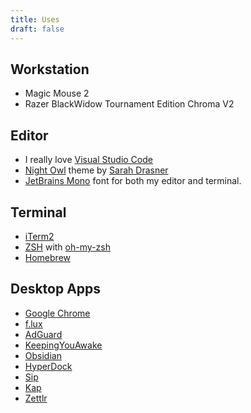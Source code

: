 ```yaml
---
title: Uses
draft: false
---
```


## Workstation
- Magic Mouse 2
- Razer BlackWidow Tournament Edition Chroma V2

## Editor
- I really love [Visual Studio Code](https://code.visualstudio.com/)
- [Night Owl](https://marketplace.visualstudio.com/items?itemName=sdras.night-owl&WT.mc_id=twitter-social-sdras) theme by [Sarah Drasner](https://twitter.com/sarah_edo)
- [JetBrains Mono](https://www.jetbrains.com/lp/mono/) font for both my editor and terminal.

## Terminal
- [iTerm2](https://www.iterm2.com/)
- [ZSH](https://en.wikipedia.org/wiki/Z_shell) with [oh-my-zsh](https://github.com/ohmyzsh/ohmyzsh)
- [Homebrew](https://brew.sh/)

## Desktop Apps
- [Google Chrome](https://www.google.com/chrome/)
- [f.lux](https://justgetflux.com/)
- [AdGuard](https://adguard.com/en/welcome.html)
- [KeepingYouAwake](https://github.com/newmarcel/KeepingYouAwake)
- [Obsidian](https://obsidian.md/)
- [HyperDock](https://bahoom.com/hyperdock)
- [Sip](https://sipapp.io/)
- [Kap](https://getkap.co/)
- [Zettlr](https://www.zettlr.com/)
